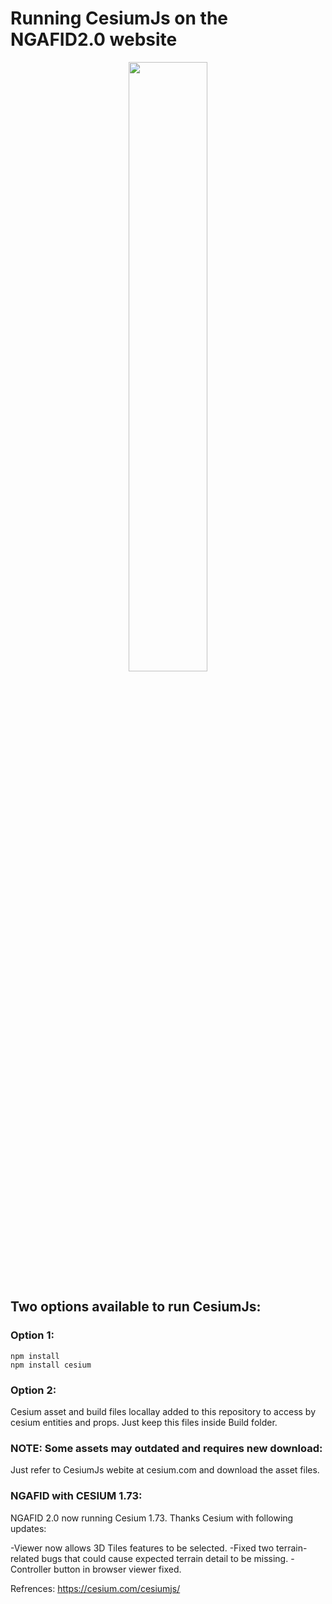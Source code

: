 # Running CesiumJs on the NGAFID2.0 website

<p align="center">
    <a href="http://cesiumjs.org/">
        <img src="https://github.com/AnalyticalGraphicsInc/cesium/wiki/logos/Cesium_Logo_Color.jpg" width="50%" />
    </a>
</p>

## Two options available to run CesiumJs:
### Option 1:
```
npm install
npm install cesium
```
### Option 2:
Cesium asset and build files locallay added to this repository to access by cesium entities and props.
Just keep this files inside Build folder.

### NOTE: Some assets may outdated and requires new download:
Just refer to CesiumJs webite at cesium.com and download the asset files.

### NGAFID with CESIUM 1.73:
NGAFID 2.0 now running Cesium 1.73. Thanks Cesium with following updates:

-Viewer now allows 3D Tiles features to be selected.
-Fixed two terrain-related bugs that could cause expected terrain detail to be missing.
-Controller button in browser viewer fixed.

Refrences: https://cesium.com/cesiumjs/
